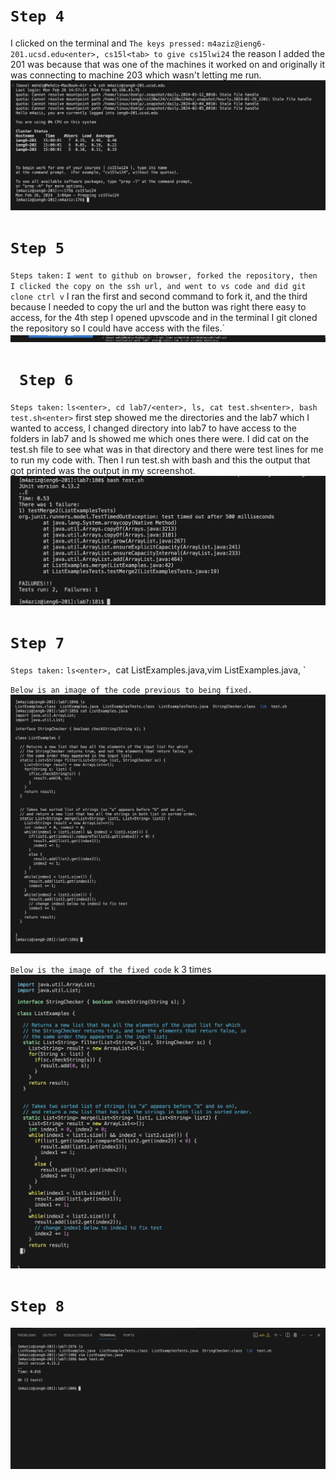  # `Step 4`
I clicked on the terminal and 
`The keys pressed:` `m4aziz@ieng6-201.ucsd.edu<enter>, cs15l<tab> to give cs15lwi24`
the reason I added the 201 was because that was one of the machines it worked on and originally it was connecting to machine 203 which wasn't letting me run.
![image](Step4)

# `Step 5`
`Steps taken:` `I went to github on browser, forked the repository, then I clicked the copy on the ssh url, and went to vs code and did git clone ctrl v`
I ran the first and second command to fork it, and the third because I needed to copy the url and the button was right there easy to access, for the 4th step I opened upvscode and in the terminal I git cloned the repository so I could have access with the files.`
![image](Step5)

# ` Step 6`
`Steps taken:` `ls<enter>, cd lab7/<enter>, ls, cat test.sh<enter>, bash test.sh<enter>`
first step showed me the directories and the lab7 which I wanted to access, I changed directory into lab7 to have access to the folders in lab7 and ls showed me which ones there were. I did cat on the test.sh file to see what was in that directory and there were test lines for me to run my code with. Then I run test.sh with bash and this the output that got printed was the output in my screenshot.
![image](Step6)

# `Step 7`
`Steps taken:` `ls<enter>, `cat ListExamples.java<enter>,vim ListExamples.java, `

`Below is an image of the code previous to being fixed.`
![image](Step7failingOutput)

`Below is the image of the fixed code`
k 3 times
![image](Step7fixedCode)


# `Step 8`

![image](Step8passingTest)
